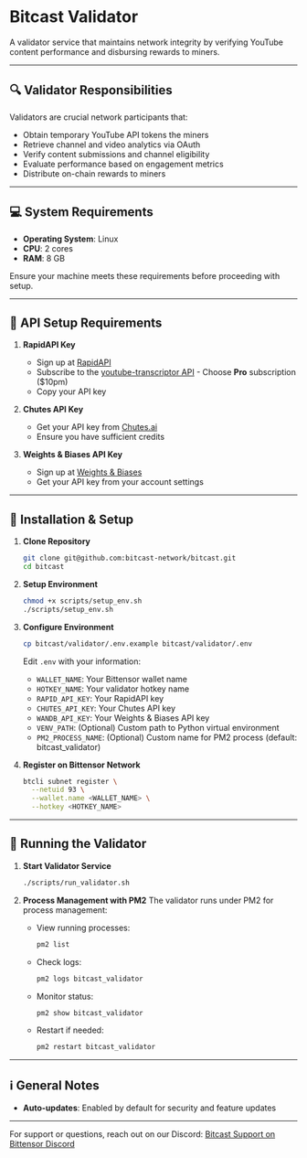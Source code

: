 # Bitcast Validator

A validator service that maintains network integrity by verifying YouTube content performance and disbursing rewards to miners.

---

## 🔍 Validator Responsibilities

Validators are crucial network participants that:
- Obtain temporary YouTube API tokens the miners
- Retrieve channel and video analytics via OAuth
- Verify content submissions and channel eligibility
- Evaluate performance based on engagement metrics
- Distribute on-chain rewards to miners

---

## 💻 System Requirements

- **Operating System**: Linux
- **CPU**: 2 cores
- **RAM**: 8 GB

Ensure your machine meets these requirements before proceeding with setup.

---

## 🔑 API Setup Requirements

1. **RapidAPI Key**
   - Sign up at [RapidAPI](https://rapidapi.com/)
   - Subscribe to the [youtube-transcriptor API](https://rapidapi.com/benrhzala90/api/youtube-transcriptor) - Choose **Pro** subscription ($10pm)
   - Copy your API key

2. **Chutes API Key**
   - Get your API key from [Chutes.ai](https://chutes.ai/)
   - Ensure you have sufficient credits

3. **Weights & Biases API Key**
   - Sign up at [Weights & Biases](https://wandb.ai/)
   - Get your API key from your account settings

---

## 🚀 Installation & Setup

1. **Clone Repository**
   ```bash
   git clone git@github.com:bitcast-network/bitcast.git
   cd bitcast
   ```

2. **Setup Environment**
   ```bash
   chmod +x scripts/setup_env.sh
   ./scripts/setup_env.sh
   ```

3. **Configure Environment**
   ```bash
   cp bitcast/validator/.env.example bitcast/validator/.env
   ```
   Edit `.env` with your information:
   - `WALLET_NAME`: Your Bittensor wallet name
   - `HOTKEY_NAME`: Your validator hotkey name
   - `RAPID_API_KEY`: Your RapidAPI key
   - `CHUTES_API_KEY`: Your Chutes API key
   - `WANDB_API_KEY`: Your Weights & Biases API key
   - `VENV_PATH`: (Optional) Custom path to Python virtual environment
   - `PM2_PROCESS_NAME`: (Optional) Custom name for PM2 process (default: bitcast_validator)

4. **Register on Bittensor Network**
   ```bash
   btcli subnet register \
     --netuid 93 \
     --wallet.name <WALLET_NAME> \
     --hotkey <HOTKEY_NAME>
   ```

---

## 🚀 Running the Validator

1. **Start Validator Service**
   ```bash
   ./scripts/run_validator.sh
   ```

2. **Process Management with PM2**
   The validator runs under PM2 for process management:
   - View running processes:
     ```bash
     pm2 list
     ```
   - Check logs:
     ```bash
     pm2 logs bitcast_validator
     ```
   - Monitor status:
     ```bash
     pm2 show bitcast_validator
     ```
   - Restart if needed:
     ```bash
     pm2 restart bitcast_validator
     ```

---

## ℹ️ General Notes

- **Auto-updates**: Enabled by default for security and feature updates

---

For support or questions, reach out on our Discord:
[Bitcast Support on Bittensor Discord](https://discord.com/channels/799672011265015819/1362489640841380045)